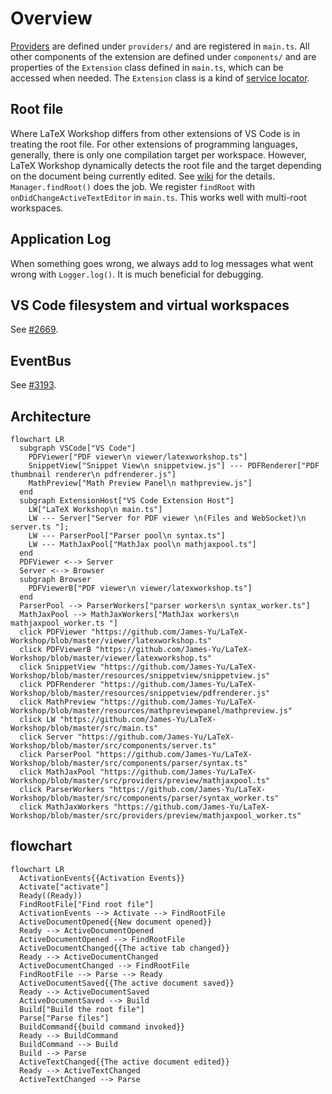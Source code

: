 # Overview

[Providers](https://code.visualstudio.com/api/language-extensions/programmatic-language-features#language-features-listing) are defined under `providers/` and are registered in `main.ts`. All other components of the extension are defined under `components/` and are properties of the `Extension` class defined in `main.ts`, which can be accessed when needed. The `Extension` class is a kind of [service locator](https://martinfowler.com/articles/injection.html#UsingAServiceLocator).

## Root file

Where LaTeX Workshop differs from other extensions of VS Code is in treating the root file. For other extensions of programming languages, generally, there is only one compilation target per workspace. However, LaTeX Workshop dynamically detects the root file and the target depending on the document being currently edited. See [wiki](https://github.com/James-Yu/LaTeX-Workshop/wiki/Compile#the-root-file) for the details. `Manager.findRoot()` does the job. We register `findRoot` with `onDidChangeActiveTextEditor` in `main.ts`. This works well with multi-root workspaces.

## Application Log

When something goes wrong, we always add to log messages what went wrong with `Logger.log()`. It is much beneficial for debugging.

## VS Code filesystem and virtual workspaces

See [#2669](https://github.com/James-Yu/LaTeX-Workshop/pull/2669).

## EventBus

See [#3193](https://github.com/James-Yu/LaTeX-Workshop/pull/3193).

## Architecture

```mermaid
flowchart LR
  subgraph VSCode["VS Code"]
    PDFViewer["PDF viewer\n viewer/latexworkshop.ts"]
    SnippetView["Snippet View\n snippetview.js"] --- PDFRenderer["PDF thumbnail renderer\n pdfrenderer.js"]
    MathPreview["Math Preview Panel\n mathpreview.js"]
  end
  subgraph ExtensionHost["VS Code Extension Host"]
    LW["LaTeX Workshop\n main.ts"]
    LW --- Server["Server for PDF viewer \n(Files and WebSocket)\n server.ts "];
    LW --- ParserPool["Parser pool\n syntax.ts"]
    LW --- MathJaxPool["MathJax pool\n mathjaxpool.ts"]
  end
  PDFViewer <--> Server
  Server <--> Browser
  subgraph Browser
    PDFViewerB["PDF viewer\n viewer/latexworkshop.ts"]
  end
  ParserPool --> ParserWorkers["parser workers\n syntax_worker.ts"]
  MathJaxPool --> MathJaxWorkers["MathJax workers\n mathjaxpool_worker.ts "]
  click PDFViewer "https://github.com/James-Yu/LaTeX-Workshop/blob/master/viewer/latexworkshop.ts"
  click PDFViewerB "https://github.com/James-Yu/LaTeX-Workshop/blob/master/viewer/latexworkshop.ts"
  click SnippetView "https://github.com/James-Yu/LaTeX-Workshop/blob/master/resources/snippetview/snippetview.js"
  click PDFRenderer "https://github.com/James-Yu/LaTeX-Workshop/blob/master/resources/snippetview/pdfrenderer.js"
  click MathPreview "https://github.com/James-Yu/LaTeX-Workshop/blob/master/resources/mathpreviewpanel/mathpreview.js"
  click LW "https://github.com/James-Yu/LaTeX-Workshop/blob/master/src/main.ts"
  click Server "https://github.com/James-Yu/LaTeX-Workshop/blob/master/src/components/server.ts"
  click ParserPool "https://github.com/James-Yu/LaTeX-Workshop/blob/master/src/components/parser/syntax.ts"
  click MathJaxPool "https://github.com/James-Yu/LaTeX-Workshop/blob/master/src/providers/preview/mathjaxpool.ts"
  click ParserWorkers "https://github.com/James-Yu/LaTeX-Workshop/blob/master/src/components/parser/syntax_worker.ts"
  click MathJaxWorkers "https://github.com/James-Yu/LaTeX-Workshop/blob/master/src/providers/preview/mathjaxpool_worker.ts"
```

## flowchart

```mermaid
flowchart LR
  ActivationEvents{{Activation Events}}
  Activate["activate"]
  Ready((Ready))
  FindRootFile["Find root file"]
  ActivationEvents --> Activate --> FindRootFile
  ActiveDocumentOpened{{New document opened}}
  Ready --> ActiveDocumentOpened
  ActiveDocumentOpened --> FindRootFile
  ActiveDocumentChanged{{The active tab changed}}
  Ready --> ActiveDocumentChanged
  ActiveDocumentChanged --> FindRootFile
  FindRootFile --> Parse --> Ready
  ActiveDocumentSaved{{The active document saved}}
  Ready --> ActiveDocumentSaved
  ActiveDocumentSaved --> Build
  Build["Build the root file"]
  Parse["Parse files"]
  BuildCommand{{build command invoked}}
  Ready --> BuildCommand
  BuildCommand --> Build
  Build --> Parse
  ActiveTextChanged{{The active document edited}}
  Ready --> ActiveTextChanged
  ActiveTextChanged --> Parse
```